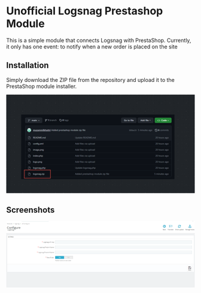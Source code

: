 
# Unofficial Logsnag Prestashop Module 

This is a simple module that connects Logsnag with PrestaShop. Currently, it only has one event: to notify when a new order is placed on the site

## Installation

Simply download the ZIP file from the repository and upload it to the PrestaShop module installer.

![App Screenshot](https://raw.githubusercontent.com/muzammilkhattri/logsnag_module/main/installation.png)


## Screenshots

![App Screenshot](https://raw.githubusercontent.com/muzammilkhattri/logsnag_module/main/image.png)

